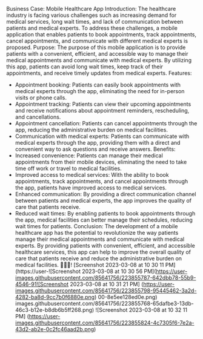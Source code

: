 Business Case: Mobile Healthcare App
Introduction:
The healthcare industry is facing various challenges such as increasing demand for medical services, long wait times, and lack of communication between patients and medical experts. To address these challenges, a mobile application that enables patients to book appointments, track appointments, cancel appointments, and communicate with different medical experts is proposed.
Purpose:
The purpose of this mobile application is to provide patients with a convenient, efficient, and accessible way to manage their medical appointments and communicate with medical experts. By utilizing this app, patients can avoid long wait times, keep track of their appointments, and receive timely updates from medical experts.
Features:
* Appointment booking: Patients can easily book appointments with medical experts through the app, eliminating the need for in-person visits or phone calls.
* Appointment tracking: Patients can view their upcoming appointments and receive notifications about appointment reminders, rescheduling, and cancellations.
* Appointment cancellation: Patients can cancel appointments through the app, reducing the administrative burden on medical facilities.
* Communication with medical experts: Patients can communicate with medical experts through the app, providing them with a direct and convenient way to ask questions and receive answers.
Benefits:
* Increased convenience: Patients can manage their medical appointments from their mobile devices, eliminating the need to take time off work or travel to medical facilities.
* Improved access to medical services: With the ability to book appointments, track appointments, and cancel appointments through the app, patients have improved access to medical services.
* Enhanced communication: By providing a direct communication channel between patients and medical experts, the app improves the quality of care that patients receive.
* Reduced wait times: By enabling patients to book appointments through the app, medical facilities can better manage their schedules, reducing wait times for patients.
Conclusion:
The development of a mobile healthcare app has the potential to revolutionize the way patients manage their medical appointments and communicate with medical experts. By providing patients with convenient, efficient, and accessible healthcare services, this app can help to improve the overall quality of care that patients receive and reduce the administrative burden on medical facilities.
💊💉🏥!
[Screenshot 2023-03-08 at 10 30 11 PM](https://user-![Screenshot 2023-03-08 at 10 30 56 PM](https://user-images.githubusercontent.com/85641756/223855787-642dbb78-55b9-4546-91![Screenshot 2023-03-08 at 10 31 21 PM]
(https://user-images.githubusercontent.com/85641756/223855798-95445462-3a2d-4282-ba8d-9cc7b0f6880e.png)
00-8e5ee128ed0e.png)
images.githubusercontent.com/85641756/223855768-65dafbe3-13db-46c3-b12e-b8db6b5ff268.png)
![Screenshot 2023-03-08 at 10 32 11 PM]
(https://user-images.githubusercontent.com/85641756/223855824-4c7305f6-7e2a-43d2-ab2e-0c2fc46aad2b.png)


